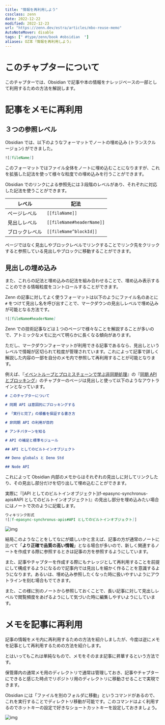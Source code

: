 ```yaml
---
title: "情報を再利用しよう"
cssclass: zenn
date: 2022-12-22
modified: 2022-12-23
url: "https://zenn.dev/estra/articles/mbo-reuse-memo"
AutoNoteMover: disable
tags: [" #type/zenn/book #obsidian  "]
aliases: OZ本『情報を再利用しよう』
---
```


# このチャプターについて

このチャプターでは、Obsidian で記事や本の情報をナレッジベースの一部として利用するための方法を解説します。

# 記事をメモに再利用

## ３つの参照レベル

Obsidian では、以下のようなフォーマットでノートの埋め込み (トランスクルージョン) ができました。

```md
![[fileName]]
```

このフォーマットではファイル全体をノートに埋め込むことになりますが、これを拡張した記法を使って様々な粒度での埋め込みを行うことができます。

Obsidian でのリンクによる参照先には３段階のレベルがあり、それぞれに対応した記法を使うことができます。

レベル | 記法
--|--
ページレベル | `[[filaName]]`
見出しレベル | `[[fileName#headerName]]`
ブロックレベル | `[[fileName^blockId]]`

ページではなく見出しやブロックレベルでリンクすることでリンク先をクリックすると参照している見出しやブロックに移動することができます。

## 見出しの埋め込み

また、これらの記法と埋め込みの記法を組み合わせることで、埋め込み表示することのできる情報粒度をコントロールすることができます。

Zenn の記事に対してよく使うフォーマットは以下のようにファイル名のあとに `#` をつけて見出し名を呼び出すことで、マークダウンの見出しレベルで埋め込みが可能となる方法です。

```md
![[fileName#headerName]
```

Zenn での技術記事などは１つのページで様々なことを解説することが多いので、アトミックなメモに比べて明らかに長くなる傾向があります。

ただし、マークダウンフォーマットが利用できる記事であるなら、見出しというレベルで情報が区切られて粒度が管理されています。これによって記事で詳しく解説した内容の一部を自分のメモ内で参照して再利用することが可能となります。

例えば、『[イベントループとプロミスチェーンで学ぶ非同期処理](https://zenn.dev/estra/books/js-async-promise-chain-event-loop)』の『[同期 API とブロッキング](f-epasync-synchronus-apis)』のチャプターのページは見出しと使って以下のようなアウトラインとなっています。

```md
# このチャプターについて

# 同期 API は意図的にブロッキングする

# 「実行と完了」の順番を保証する書き方

# 非同期 API の利用が目的

# アンチパターンを知る

# API の補足と標準モジュール

## API としてのビルトインオブジェクト

## Deno globals と Deno Std

## Node API
```

これによって Obsidian 内部のメモからはそれぞれの見出しに対してリンクしたり、その見出し部分だけを切り出して埋め込むことができます。

実際に『[API としてのビルトインオブジェクト](f-epasync-synchronus-apis#API としてのビルトインオブジェクト)』の見出し部分を埋め込みたい場合にはノートで次のように記載します。

```md
ウィキリンク形式
![[f-epasync-synchronus-apis#API としてのビルトインオブジェクト]]
```

![img](/images/oz/img_oz-embed-article-headerlevel.jpg)

結局このようなことをしてなにが嬉しいかと言えば、記事の方が通常のノートに比べて「**より正確で品質の高い情報**」となる場合が多いので、新しく関連するノートを作成する際に参照するときは記事の方を参照するようにしています。

また、記事やチャプターを作成する際にもナレッジとして再利用することを前提にして構成するようになるので記事内では見出しを細かく作ることを意識するようになります。あるいは、埋め込み参照したくなった時に扱いやすいようにアウトラインを刻む場合もでてきます。

また、この様に別のノートから参照しておくことで、長い記事に対して見出しレベルで閲覧頻度をあげるようにして気づいた時に編集しやすいようにしています。

# メモを記事に再利用

記事の情報をメモ内に再利用するための方法を紹介しましたが、今度は逆にメモを記事として再利用するための方法を紹介します。

とはいってもこれは単純なもので、メモをそのまま記事に昇華するという方法です。

保管庫内の通常メモ用のディレクトリで通常は管理しておき、記事やチャプターにできると感じた時点でリポジトリ用のディレクトリに移動させることで実現できます。

Obsidian には「ファイルを別のフォルダに移動」というコマンドがあるので、これを実行することでディレクトリ移動が可能です。このコマンドはよく利用するのでホットキーの設定で好きなショートカットキーを設定しておきましょう。

![img](/images/oz/img_oz-move-file-command.jpg)
